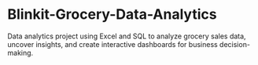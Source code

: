 # Blinkit-Grocery-Data-Analytics
Data analytics project using Excel and SQL to analyze grocery sales data, uncover insights, and create interactive dashboards for business decision-making.
